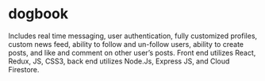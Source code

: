 # dogbook
Includes real time messaging, user authentication, fully customized profiles, custom news feed, ability to follow and un-follow users, ability to create posts, and like and comment on other user’s posts. Front end utilizes React, Redux, JS, CSS3, back end utilizes Node.Js, Express JS, and Cloud Firestore.
